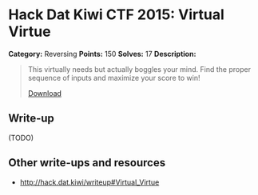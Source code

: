 # Hack Dat Kiwi CTF 2015: Virtual Virtue

**Category:** Reversing
**Points:** 150
**Solves:** 17
**Description:**

> This virtually needs but actually boggles your mind. Find the proper sequence of inputs and maximize your score to win!
> 
> [Download](./virtual-no-rtti)


## Write-up

(TODO)

## Other write-ups and resources

* <http://hack.dat.kiwi/writeup#Virtual_Virtue>
